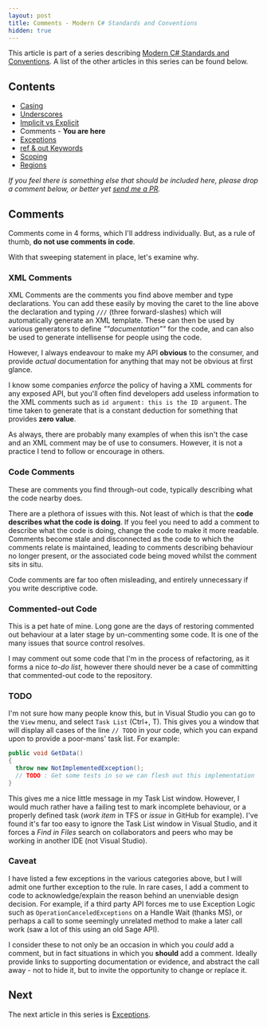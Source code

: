 ```yaml
---
layout: post
title: Comments - Modern C# Standards and Conventions
hidden: true
---
```


This article is part of a series describing [Modern C# Standards and Conventions](http://blog.devbot.net/standards). A list of the other articles in this series can be found below.

## Contents

* [Casing](http://blog.devbot.net/conventions-casing)
* [Underscores](http://blog.devbot.net/conventions-underscores)
* [Implicit vs Explicit](http://blog.devbot.net/conventions-implicit)
* Comments - **You are here**
* [Exceptions](http://blog.devbot.net/conventions-exceptions)
* [ref & out Keywords](http://blog.devbot.net/conventions-refs)
* [Scoping](http://blog.devbot.net/conventions-scoping)
* [Regions](http://blog.devbot.net/conventions-regions)

_If you feel there is something else that should be included here, please drop a comment below, or better yet [send me a PR](https://github.com/smudge202/smudge202.github.io)._

## Comments

Comments come in 4 forms, which I'll address individually. But, as a rule of thumb, **do not use comments in code**. 

With that sweeping statement in place, let's examine why.

### XML Comments

XML Comments are the comments you find above member and type declarations. You can add these easily by moving the caret to the line above the declaration and typing `///` (three forward-slashes) which will automatically generate an XML template. These can then be used by various generators to define _""documentation""_ for the code, and can also be used to generate intellisense for people using the code.

However, I always endeavour to make my API **obvious** to the consumer, and provide _actual_ documentation for anything that may not be obvious at first glance. 

I know some companies _enforce_ the policy of having a XML comments for any exposed API, but you'll often find developers add useless information to the XML comments such as `id argument: this is the ID argument`. The time taken to generate that is a constant deduction for something that provides **zero value**.

As always, there are probably many examples of when this isn't the case and an XML comment may be of use to consumers. However, it is not a practice I tend to follow or encourage in others.

### Code Comments

These are comments you find through-out code, typically describing what the code nearby does.

There are a plethora of issues with this. Not least of which is that the **code describes what the code is doing**. If you feel you need to add a comment to describe what the code is doing, change the code to make it more readable. Comments become stale and disconnected as the code to which the comments relate is maintained, leading to comments describing behaviour no longer present, or the associated code being moved whilst the comment sits in situ.

Code comments are far too often misleading, and entirely unnecessary if you write descriptive code.

### Commented-out Code

This is a pet hate of mine. Long gone are the days of restoring commented out behaviour at a later stage by un-commenting some code. It is one of the many issues that source control resolves.

I may comment out some code that I'm in the process of refactoring, as it forms a nice _to-do list_, however there should never be a case of committing that commented-out code to the repository.

### TODO

I'm not sure how many people know this, but in Visual Studio you can go to the `View` menu, and select `Task List` (Ctrl+\, T). This gives you a window that will display all cases of the line `// TODO` in your code, which you can expand upon to provide a poor-mans' task list. For example:

```c#
public void GetData()
{
  throw new NotImplementedException();
  // TODO : Get some tests in so we can flesh out this implementation
}
```

This gives me a nice little message in my Task List window. However, I would much rather have a failing test to mark incomplete behaviour, or a properly defined task (_work item_ in TFS or _issue_ in GitHub for example). I've found it's far too easy to ignore the Task List window in Visual Studio, and it forces a _Find in Files_ search on collaborators and peers who may be working in another IDE (not Visual Studio).

### Caveat

I have listed a few exceptions in the various categories above, but I will admit one further exception to the rule. In rare cases, I add a comment to code to acknowledge/explain the reason behind an unenviable design decision. For example, if a third party API forces me to use Exception Logic such as `OperationCanceledExceptions` on a Handle Wait (thanks MS), or perhaps a call to some seemingly unrelated method to make a later call work (saw a lot of this using an old Sage API). 

I consider these to not only be an occasion in which you _could_ add a comment, but in fact situations in which you **should** add a comment. Ideally provide links to supporting documentation or evidence, and abstract the call away - not to hide it, but to invite the opportunity to change or replace it.

## Next

The next article in this series is [Exceptions](http://blog.devbot.net/conventions-exceptions).
